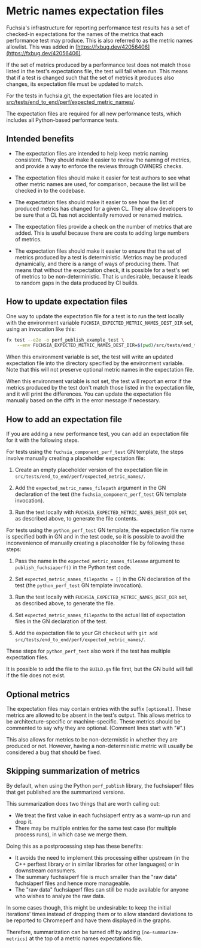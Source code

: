 # Metric names expectation files

Fuchsia's infrastructure for reporting performance test results has a
set of checked-in expectations for the names of the metrics that each
performance test may produce.  This is also referred to as the metric
names allowlist.  This was added in
[https://fxbug.dev/42056406](https://fxbug.dev/42056406).

If the set of metrics produced by a performance test does not match
those listed in the test's expectations file, the test will fail when
run.  This means that if a test is changed such that the set of
metrics it produces also changes, its expectation file must be updated
to match.

For the tests in fuchsia.git, the expectation files are located in
[src/tests/end_to_end/perf/expected_metric_names/](/src/tests/end_to_end/perf/expected_metric_names/).

The expectation files are required for all new performance tests,
which includes all Python-based performance tests.

## Intended benefits

*   The expectation files are intended to help keep metric naming
    consistent.  They should make it easier to review the naming of
    metrics, and provide a way to enforce the reviews through OWNERS
    checks.

*   The expectation files should make it easier for test authors to
    see what other metric names are used, for comparison, because the
    list will be checked in to the codebase.

*   The expectation files should make it easier to see how the list of
    produced metrics has changed for a given CL.  They allow
    developers to be sure that a CL has not accidentally removed or
    renamed metrics.

*   The expectation files provide a check on the number of metrics
    that are added.  This is useful because there are costs to adding
    large numbers of metrics.

*   The expectation files should make it easier to ensure that the set
    of metrics produced by a test is deterministic.  Metrics may be
    produced dynamically, and there is a range of ways of producing
    them.  That means that without the expectation check, it is
    possible for a test's set of metrics to be non-deterministic.
    That is undesirable, because it leads to random gaps in the data
    produced by CI builds.

## How to update expectation files

One way to update the expectation file for a test is to run the test
locally with the environment variable
`FUCHSIA_EXPECTED_METRIC_NAMES_DEST_DIR` set, using an invocation like
this:

```sh
fx test --e2e -o perf_publish_example_test \
    --env FUCHSIA_EXPECTED_METRIC_NAMES_DEST_DIR=$(pwd)/src/tests/end_to_end/perf/expected_metric_names/
```

When this environment variable is set, the test will write an updated
expectation file into the directory specified by the environment
variable.  Note that this will not preserve optional metric names in
the expectation file.

When this environment variable is not set, the test will report an
error if the metrics produced by the test don't match those listed in
the expectation file, and it will print the differences.  You can
update the expectation file manually based on the diffs in the error
message if necessary.

## How to add an expectation file

If you are adding a new performance test, you can add an expectation
file for it with the following steps.

For tests using the `fuchsia_component_perf_test` GN template, the
steps involve manually creating a placeholder expectation file:

1.  Create an empty placeholder version of the expectation file in
    `src/tests/end_to_end/perf/expected_metric_names/`.

2.  Add the `expected_metric_names_filepath` argument in the GN
    declaration of the test (the `fuchsia_component_perf_test` GN
    template invocation).

3.  Run the test locally with `FUCHSIA_EXPECTED_METRIC_NAMES_DEST_DIR`
    set, as described above, to generate the file contents.

For tests using the `python_perf_test` GN template, the expectation
file name is specified both in GN and in the test code, so it is
possible to avoid the inconvenience of manually creating a placeholder
file by following these steps:

1.  Pass the name in the `expected_metric_names_filename` argument to
    `publish_fuchsiaperf()` in the Python test code.

2.  Set `expected_metric_names_filepaths = []` in the GN declaration
    of the test (the `python_perf_test` GN template invocation).

3.  Run the test locally with `FUCHSIA_EXPECTED_METRIC_NAMES_DEST_DIR`
    set, as described above, to generate the file.

4.  Set `expected_metric_names_filepaths` to the actual list of
    expectation files in the GN declaration of the test.

5.  Add the expectation file to your Git checkout with `git add
    src/tests/end_to_end/perf/expected_metric_names/`.

These steps for `python_perf_test` also work if the test has multiple
expectation files.

It is possible to add the file to the `BUILD.gn` file first, but the
GN build will fail if the file does not exist.

## Optional metrics

The expectation files may contain entries with the suffix
`[optional]`.  These metrics are allowed to be absent in the test's
output.  This allows metrics to be architecture-specific or
machine-specific.  These metrics should be commented to say why they
are optional.  (Comment lines start with "#".)

This also allows for metrics to be non-determistic in whether they are
produced or not.  However, having a non-deterministic metric will
usually be considered a bug that should be fixed.

## Skipping summarization of metrics

By default, when using the Python `perf_publish` library, the fuchsiaperf files
that get published are the summarized versions.

This summarization does two things that are worth calling out:

*   We treat the first value in each fuchsiaperf entry as a warm-up run and drop
    it.
*   There may be multiple entries for the same test case (for
    multiple process runs), in which case we merge them.

Doing this as a postprocessing step has these benefits:

*   It avoids the need to implement this processing either upstream (in the C++
    perftest library or in similar libraries for other languages) or in
    downstream consumers.
*   The summary fuchsiaperf file is much smaller than the "raw data" fuchsiaperf
    files and hence more manageable.
*   The "raw data" fuchsiaperf files can still be made available for anyone who
    wishes to analyze the raw data.

In some cases though, this might be undesirable: to keep the initial iterations'
times instead of dropping them or to allow standard deviations to be reported
to Chromeperf and have them displayed in the graphs.

Therefore, summarization can be turned off by adding `[no-summarize-metrics]`
at the top of a metric names expectations file.
